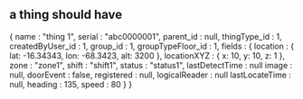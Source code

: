
a thing should have
--------------------


{
    name              : "thing 1",
    serial            : "abc0000001",
    parent_id         : null,
    thingType_id      : 1,
    createdByUser_id  : 1,
    group_id          : 1,
    groupTypeFloor_id : 1,
    fields : {
        location       : {
            lat: -16.34343,
            lon: -68.3423,
            alt: 3200
        },
        locationXYZ : {
            x: 10,
            y: 10,
            z: 1
        },
        zone  : "zone1",
        shift : "shift1",
        status : "status1",
        lastDetectTime : null
        image : null,
        doorEvent : false,
        registered : null,
        logicalReader : null
        lastLocateTime : null,
        heading : 135,
        speed : 80
    }
}

